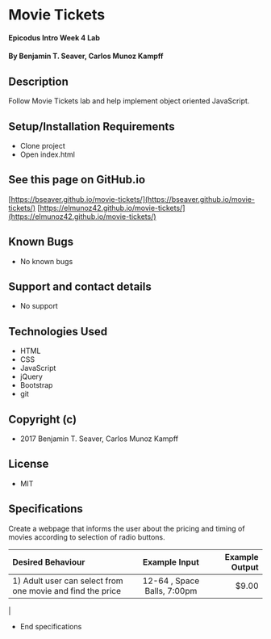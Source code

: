# Movie Tickets

#### Epicodus Intro Week 4 Lab

#### By Benjamin T. Seaver, Carlos Munoz Kampff

## Description

Follow Movie Tickets lab and help implement object oriented JavaScript.

## Setup/Installation Requirements
* Clone project
* Open index.html

## See this page on GitHub.io
[https://bseaver.github.io/movie-tickets/](https://bseaver.github.io/movie-tickets/)
[https://elmunoz42.github.io/movie-tickets/](https://elmunoz42.github.io/movie-tickets/)

## Known Bugs
* No known bugs

## Support and contact details
* No support

## Technologies Used
* HTML
* CSS
* JavaScript
* jQuery
* Bootstrap
* git

## Copyright (c)
* 2017 Benjamin T. Seaver, Carlos Munoz Kampff

## License
* MIT

## Specifications
  Create a webpage that informs the user about the pricing and timing of movies according to selection of radio buttons.

|Desired Behaviour | Example Input | Example Output |
|:-----------------|:-------------:|---------------:|
|1) Adult user can select from one movie and find the price| 12-64 , Space Balls, 7:00pm| $9.00|
|



* End specifications
